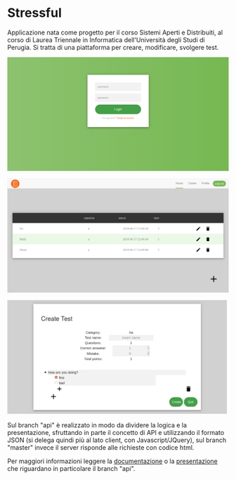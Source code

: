 # Stressful

Applicazione nata come progetto per il corso Sistemi Aperti e Distribuiti, al corso di Laurea Triennale in Informatica dell'Università degli Studi di Perugia. Si tratta di una piattaforma per creare, modificare, svolgere test.


![alt text](https://github.com/lucabartoli96/Stressful/blob/master/Screenshot-2018-6-17%20Stressful(1).png)


![alt text](https://github.com/lucabartoli96/Stressful/blob/master/Screenshot-2018-6-17%20Stressful.png)


![alt text](https://github.com/lucabartoli96/Stressful/blob/master/Screenshot-2018-6-17%20Stressful(2).png)

Sul branch "api" è realizzato in modo da dividere la logica e la presentazione, sfruttando in parte il concetto di API e utilizzando il formato JSON (si delega quindi più al lato client, con Javascript/JQuery), sul branch "master" invece il server risponde alle richieste con codice html.

Per maggiori informazioni leggere la [documentazione](https://github.com/lucabartoli96/Stressful/blob/master/Documentazione%20Stressful.pdf) o la [presentazione](https://github.com/lucabartoli96/Stressful/blob/master/Stressful.pdf) che riguardano in particolare il branch "api".
